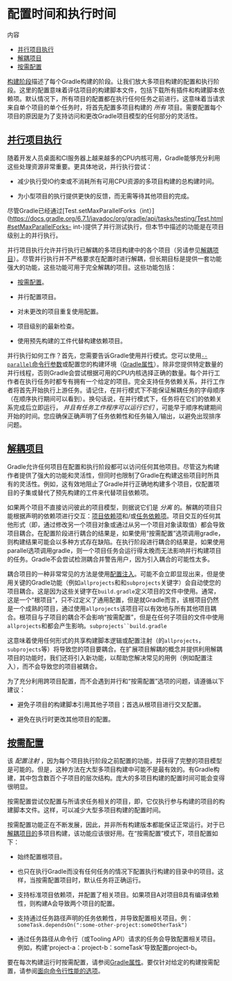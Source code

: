 # 配置时间和执行时间


内容

  * [并行项目执行](#sec:parallel_execution)
  * [解耦项目](#sec:decoupled_projects)
  * [按需配置](#sec:configuration_on_demand)

[构建阶段](/md/构建生命周期.md#sec:build_phases)描述了每个Gradle构建的阶段。让我们放大多项目构建的配置和执行阶段。这里的配置意味着评估项目的构建脚本文件，包括下载所有插件和构建脚本依赖项。默认情况下，所有项目的配置都在执行任何任务之前进行。这意味着当请求来自单个项目的单个任务时，将首先配置多项目构建的
_所有_ 项目。需要配置每个项目的原因是为了支持访问和更改Gradle项目模型的任何部分的灵活性。

## [](#sec:parallel_execution)[并行项目执行](#sec:parallel_execution)

随着开发人员桌面和CI服务器上越来越多的CPU内核可用，Gradle能够充分利用这些处理资源非常重要。更具体地说，并行执行尝试：

  * 减少执行受IO约束或不消耗所有可用CPU资源的多项目构建的总构建时间。

  * 为小型项目的执行提供更快的反馈，而无需等待其他项目的完成。

尽管Gradle已经通过[Test.setMaxParallelForks（int）](https://docs.gradle.org/6.7.1/javadoc/org/gradle/api/tasks/testing/Test.html#setMaxParallelForks-
int-)提供了并行测试执行，但本节中描述的功能是在项目级别上的并行执行。

并行项目执行允许并行执行已解耦的多项目构建中的各个项目（另请参见[解耦项目](#sec:decoupled_projects)）。尽管并行执行并不严格要求在配置时进行解耦，但长期目标是提供一套功能强大的功能，这些功能可用于完全解耦的项目。这些功能包括：

  * [按需配置](#sec:configuration_on_demand)。

  * 并行配置项目。

  * 对未更改的项目重复使用配置。

  * 项目级别的最新检查。

  * 使用预先构建的工件代替构建依赖项目。

并行执行如何工作？首先，您需要告诉Gradle使用并行模式。您可以使用[`--parallel`命令行参数](/md/命令行界面.md#sec:command_line_performance)或配置您的构建环境（[Gradle属性](/md/Gradle环境搭建.md#sec:gradle_configuration_properties)）。除非您提供特定数量的并行线程，否则Gradle会尝试根据可用的CPU内核选择正确的数量。每个并行工作者在执行任务时都专有拥有一个给定的项目。完全支持任务依赖关系，并行工作者将首先开始执行上游任务。请记住，在并行模式下不能保证解耦任务的字母顺序（在顺序执行期间可以看到）。换句话说，在并行模式下，任务将在它们的依赖关系完成后立即运行，
_并且有任务工作程序可以运行它们_ ，可能早于顺序构建期间开始的时间。您应确保正确声明了任务依赖性和任务输入/输出，以避免出现排序问题。

## [](#sec:decoupled_projects)[解耦项目](#sec:decoupled_projects)

Gradle允许任何项目在配置和执行阶段都可以访问任何其他项目。尽管这为构建作者提供了强大的功能和灵活性，但同时也限制了Gradle在构建这些项目时所具有的灵活性。例如，这有效地阻止了Gradle并行正确地构建多个项目，仅配置项目的子集或替代了预先构建的工件来代替项目依赖项。

如果两个项目不直接访问彼此的项目模型，则据说它们是 _分离_
的。解耦的项目只能根据声明的依赖项进行交互：[项目依赖项](/md/声明依赖.md#sub:project_dependencies)和/或[任务依赖项](/md/构建脚本基础.md#sec:task_dependencies)。项目交互的任何其他形式（即，通过修改另一个项目对象或通过从另一个项目对象读取值）都会导致项目耦合。在配置阶段进行耦合的结果是，如果使用“按需配置”选项调用gradle，则构建结果可能会以多种方式存在缺陷。在执行阶段进行耦合的结果是，如果使用parallel选项调用gradle，则一个项目任务会运行得太晚而无法影响并行构建项目的任务。Gradle不会尝试检测耦合并警告用户，因为引入耦合的可能性太多。

耦合项目的一种非常常见的方法是使用[配置注入](/md/在子项目之间共享构建逻辑.md#sec:convention_plugins_vs_cross_configuration)。可能不会立即显现出来，但是使用关键的Gradle功能（例如`allprojects`和和`subprojects`关键字）会自动使您的项目耦合。这是因为这些关键字在`build.gradle`定义项目的文件中使用。通常，这是一个“根项目”，只不过定义了通用配置，但是就Gradle而言，该根项目仍然是一个成熟的项目，通过使用`allprojects`该项目可以有效地与所有其他项目耦合。根项目与子项目的耦合不会影响“按需配置”，但是在任何子项目的文件中使用`allprojects`和都会产生影响。`subprojects``build.gradle`

这意味着使用任何形式的共享构建脚本逻辑或配置注射（的`allprojects`，`subprojects`等）将导致您的项目要耦合。在扩展项目解耦的概念并提供利用解耦项目的功能时，我们还将引入新功能，以帮助您解决常见的用例（例如配置注入），而不会导致您的项目被耦合。

为了充分利用跨项目配置，而不会遇到并行和“按需配置”选项的问题，请遵循以下建议：

  * 避免子项目的构建脚本引用其他子项目；首选从根项目进行交叉配置。

  * 避免在执行时更改其他项目的配置。

## [](#sec:configuration_on_demand)[按需配置](#sec:configuration_on_demand)

该 _配置注射_
，因为每个项目执行阶段之前配置的功能，并获得了完整的项目模型是可能的。但是，这种方法在大型多项目构建中可能不是最有效的。有Gradle构建，其中包含数百个子项目的层次结构。庞大的多项目构建的配置时间可能会变得很明显。

按需配置尝试仅配置与所请求任务相关的项目，即，它仅执行参与构建的项目的构建脚本文件。这样，可以减少大型多项目构建的配置时间。

按需配置功能正在不断发展，因此，并非所有构建版本都能保证正常运行。对于已[解耦项目的](#sec:decoupled_projects)多项目构建，该功能应该很好用。在“按需配置”模式下，项目配置如下：

  * 始终配置根项目。

  * 也只在执行Gradle而没有任何任务的情况下配置执行构建的目录中的项目。这样，当按需配置项目时，默认任务将正确运行。

  * 支持标准项目依赖项，并配置了相关项目。如果项目A对项目B具有编译依赖性，则构建A会导致两个项目的配置。

  * 支持通过任务路径声明的任务依赖性，并导致配置相关项目。例：`someTask.dependsOn(":some-other-project:someOtherTask")`

  * 通过任务路径从命令行（或Tooling API）请求的任务会导致配置相关项目。例如，构建'project-a：project-b：someTask'导致配置project-b。

要在每次构建运行时按需配置，请参阅[Gradle属性](/md/Gradle环境搭建.md#sec:gradle_configuration_properties)。要仅针对给定的构建按需配置，请参阅[面向命令行性能的选项](/md/命令行界面.md#sec:command_line_performance)。

